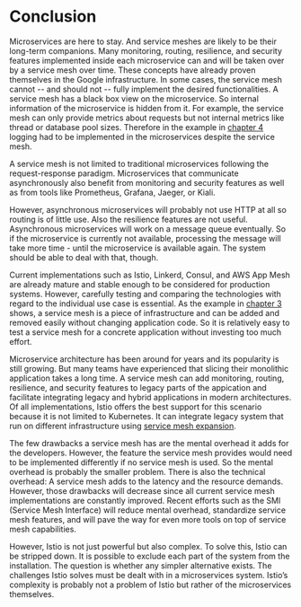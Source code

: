 # Conclusion

Microservices are here to stay. And service meshes are likely to be their long-term companions. Many monitoring, routing, resilience, and security features implemented inside each microservice can and will be taken over by a service mesh over time.
These concepts have already proven themselves in the Google infrastructure.
In some cases, the service mesh cannot -- and should not -- fully implement the desired functionalities.
A service mesh has a black box view on the microservice. So internal information
of the microservice is hidden from it. For example, the service mesh can only provide
metrics about requests but not internal metrics like thread or database pool sizes.
Therefore in the example in [chapter 4](#chapter-example) logging had to be implemented in
the microservices despite the service mesh.

A service mesh is not limited to traditional microservices following the request-response paradigm. Microservices that communicate asynchronously  also benefit from monitoring and security features
as well as from tools like Prometheus, Grafana, Jaeger, or Kiali.
<!-- I don't see why SCS won't profit from all features mentioned above so I removed them -->
However, asynchronous microservices
will probably not use HTTP at all so routing is of little use. Also the resilience features
are not useful. Asynchronous microservices will work on a message queue eventually. So if the
microservice is currently not available, processing the message will take more time - until 
the microservice is available again. The system should be able to deal with that, though.

Current implementations such as Istio, Linkerd, Consul, and AWS App Mesh are already mature and stable enough to be considered for production systems. However, carefully testing and comparing the technologies with regard to the individual use case is essential. As the example in [chapter 3](#chapter-example) shows, a service mesh is a piece of infrastructure and can be added and removed easily without changing application code.
So it is relatively easy to test a service mesh for a concrete application without
investing too much effort.

Microservice architecture has been around for years and its popularity is still growing. 
But many teams have experienced that slicing their monolithic application takes a long time. 
A service mesh can add monitoring, routing, resilience, and security features to legacy parts of the appication and facilitate integrating legacy and hybrid applications in modern architectures. Of all implementations, Istio offers the best support for this scenario because it is not limited to Kubernetes. It can integrate legacy system that run on different infrastructure using [service mesh expansion](https://istio.io/docs/setup/kubernetes/additional-setup/mesh-expansion/).
<!--I'm not sure if this paragraph should be moved somewhere else -->

The few drawbacks a service mesh has are the mental overhead it adds for the developers.
However, the feature the service mesh provides would need to be implemented differently
if no service mesh is used. So the mental overhead is probably the smaller problem.
There is also the technical overhead: A service mesh adds to the latency and the resource demands. However, those drawbacks will decrease since all current service mesh implementations are constantly improved. Recent efforts such as the SMI (Service Mesh Interface) will reduce mental overhead, standardize service mesh features, and will pave the way for even more tools on top of service mesh capabilities.

However, Istio is not just powerful but also complex. To solve this, Istio can be stripped down. It
is possible to exclude each part of the system from the installation. The question is whether any
simpler alternative exists. The challenges Istio solves must be dealt with in a microservices system.
Istio’s complexity is probably not a problem of Istio but rather of the microservices themselves.
<!-- I don't agree to this paragraph. I do believe that Istio's is much more complex than it needs to be. Even the many advanced use cases Istio can support like mesh expansion, multicluster etc. do not justify all the CRDs and the configuration model. -->

